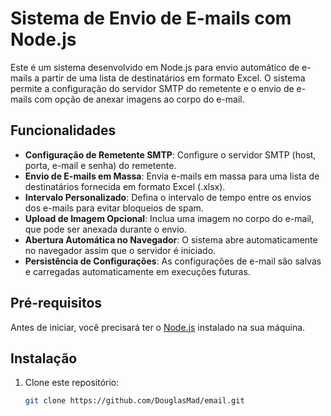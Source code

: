 # Sistema de Envio de E-mails com Node.js

Este é um sistema desenvolvido em Node.js para envio automático de e-mails a partir de uma lista de destinatários em formato Excel. O sistema permite a configuração do servidor SMTP do remetente e o envio de e-mails com opção de anexar imagens ao corpo do e-mail.

## Funcionalidades

- **Configuração de Remetente SMTP**: Configure o servidor SMTP (host, porta, e-mail e senha) do remetente.
- **Envio de E-mails em Massa**: Envia e-mails em massa para uma lista de destinatários fornecida em formato Excel (.xlsx).
- **Intervalo Personalizado**: Defina o intervalo de tempo entre os envios dos e-mails para evitar bloqueios de spam.
- **Upload de Imagem Opcional**: Inclua uma imagem no corpo do e-mail, que pode ser anexada durante o envio.
- **Abertura Automática no Navegador**: O sistema abre automaticamente no navegador assim que o servidor é iniciado.
- **Persistência de Configurações**: As configurações de e-mail são salvas e carregadas automaticamente em execuções futuras.

## Pré-requisitos

Antes de iniciar, você precisará ter o [Node.js](https://nodejs.org/) instalado na sua máquina.

## Instalação

1. Clone este repositório:

   ```bash
   git clone https://github.com/DouglasMad/email.git
